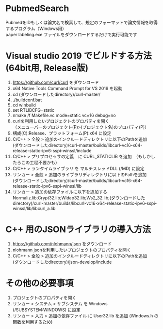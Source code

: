 # PubmedSearch
PubmedをIDもしくは論文名で検索して、規定のフォーマットで論文情報を取得するプログラム（Windows用）  
paper labeling.exe ファイルをダウンロードするだけで実行可能です

# Visual studio 2019 でビルドする方法(64bit用, Release版)
1) https://github.com/curl/curl をダウンロード
2) x64 Native Tools Command Prompt for VS 2019 を起動
3) cd (ダウンロードしたdirectory)/curl-master/
4) ./buildconf.bat
5) cd winbuild
6) set RTLIBCFG=static
7) nmake /f Makefile.vc mode=static vc=16 debug=no
8) curlを利用したいプロジェクトのプロパティを開く  
（メニューバーのプロジェクト(P)>(プロジェクト名)のプロパティ(P)）
9) 構成(C):Release、プラットフォーム(P):x64 に設定
10) C/C++ > 全般 > 追加のインクルードディレクトリに以下のPathを追加  
(ダウンロードしたdirectory)/curl-master/builds/libcurl-vc16-x64-release-static-ipv6-sspi-winssl/include
11) C/C++ > プリプロセッサの定義　に CURL_STATICLIB を追加　（もしかしたらこの工程不要かも）
12) C/C++ > ランタイムライブラリ を マルチスレッドDLL (/MD) に設定
13) リンカー > 全般 > 追加のライブラリディレクトリに以下のPathを追加  
(ダウンロードしたdirectory)/curl-master/builds/libcurl-vc16-x64-release-static-ipv6-sspi-winssl/lib
14) リンカー > 追加の依存ファイルに以下を追加する  
Normaliz.lib;Crypt32.lib;Wldap32.lib;Ws2_32.lib;(ダウンロードしたdirectory)/curl-master/builds/libcurl-vc16-x64-release-static-ipv6-sspi-winssl/lib/libcurl_a.lib

# C++ 用のJSONライブラリの導入方法
1) https://github.com/nlohmann/json をダウンロード
2) nlohmann jsonを利用したいプロジェクトのプロパティを開く
3) C/C++ > 全般 > 追加のインクルードディレクトリに以下のPathを追加  
(ダウンロードしたdirectory)/json-develop/include

# その他の必要事項
1) プロジェクトのプロパティを開く
2) リンカー > システム > サブシステム を Windows (/SUBSYSTEM:WINDOWS) に設定
3) リンカー > 入力 > 追加の依存ファイル に User32.lib を追加 (Windows.h の関数を利用するため)
